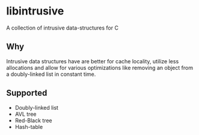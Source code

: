 # libintrusive
A collection of intrusive data-structures for C

## Why
Intrusive data structures have are better for cache locality, utilize less
allocations and allow for various optimizations like removing an object from a
doubly-linked list in constant time.

## Supported
* Doubly-linked list
* AVL tree
* Red-Black tree
* Hash-table

